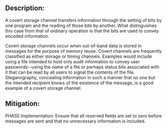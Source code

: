 ## Description:

A covert storage channel transfers information through the setting of bits by one program and the reading of those bits by another. What distinguishes this case from that of ordinary operation is that the bits are used to convey encoded information.

Covert storage channels occur when out-of-band data is stored in messages for the purpose of memory reuse. Covert channels are frequently classified as either storage or timing channels. Examples would include using a file intended to hold only audit information to convey user passwords--using the name of a file or perhaps status bits associated with it that can be read by all users to signal the contents of the file. Steganography, concealing information in such a manner that no one but the intended recipient knows of the existence of the message, is a good example of a covert storage channel.

## Mitigation:


PHASE:Implementation:
Ensure that all reserved fields are set to zero before messages are sent and that no unnecessary information is included.

